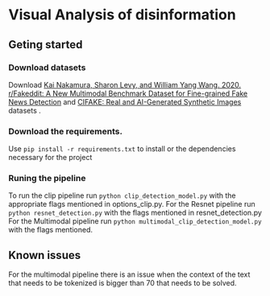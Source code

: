 # Visual Analysis of disinformation
## Geting started 
### Download datasets
Download [Kai Nakamura, Sharon Levy, and William Yang Wang. 2020. r/Fakeddit: A New Multimodal Benchmark Dataset for Fine-grained Fake News Detection](https://github.com/entitize/Fakeddit/blob/master/README.md) and [CIFAKE: Real and AI-Generated Synthetic Images](https://www.kaggle.com/datasets/birdy654/cifake-real-and-ai-generated-synthetic-images) datasets .
### Download the requirements.
Use `pip install -r requirements.txt` to install or the dependencies necessary for the project
### Runing the pipeline
To run the clip pipeline run `python clip_detection_model.py` with the appropriate flags mentioned in options_clip.py. 
For the Resnet pipeline run `python resnet_detection.py` with the flags mentioned in resnet_detection.py
For the Multimodal pipeline run `python multimodal_clip_detection_model.py` with the flags mentioned. 
## Known issues
For the multimodal pipeline there is an issue when the context of the text that needs to be tokenized is bigger than 70 that needs to be solved. 
